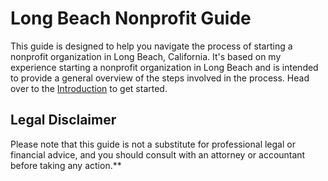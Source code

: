 # Long Beach Nonprofit Guide

This guide is designed to help you navigate the process of starting a nonprofit organization in Long Beach, California. It's based on my experience starting a nonprofit organization in Long Beach and is intended to provide a general overview of the steps involved in the process. Head over to the [Introduction](docs/introduction.md) to get started.

## Legal Disclaimer

Please note that this guide is not a substitute for professional legal or financial advice, and you should consult with an attorney or accountant before taking any action.**
